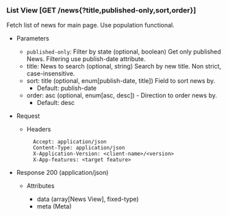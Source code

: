 ### List View [GET /news{?title,published-only,sort,order}]

Fetch list of news for main page. Use population functional.

+ Parameters
    + `published-only`: Filter by state (optional, boolean) 
        Get only published News. Filtering use publish-date attribute.
    + title: News to search (optional, string) 
        Search by new title. Non strict, case-insensitive.
    + sort: title (optional, enum[publish-date, title])
        Field to sort news by. 
        + Default: publish-date
    + order: asc (optional, enum[asc, desc]) - Direction to order news by.
        + Default: desc

+ Request
    + Headers

            Accept: application/json
            Content-Type: application/json
            X-Application-Version: <client-name>/<version>
            X-App-features: <target feature>

+ Response 200 (application/json)

    + Attributes

        + data (array[News View], fixed-type)
        + meta (Meta)

<!-- include(../error_responses.md) -->
